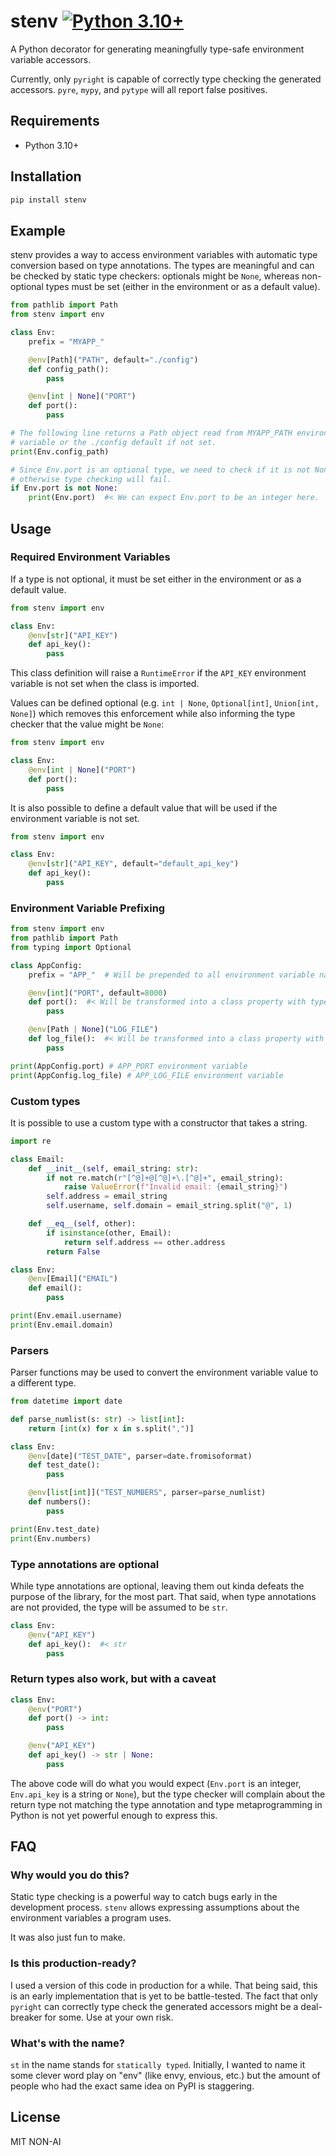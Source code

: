 # stenv [![Python 3.10+](https://img.shields.io/badge/python-3.10+-blue.svg)](https://www.python.org/downloads/)

A Python decorator for generating meaningfully type-safe environment variable accessors.

Currently, only `pyright` is capable of correctly type checking the generated accessors. `pyre`,
`mypy`, and `pytype` will all report false positives.

## Requirements

- Python 3.10+

## Installation

```bash
pip install stenv
```

## Example

stenv provides a way to access environment variables with automatic type conversion based on
type annotations. The types are meaningful and can be checked by static type checkers: optionals
might be `None`, whereas non-optional types must be set (either in the environment or as a default
value).

```python
from pathlib import Path
from stenv import env

class Env:
    prefix = "MYAPP_"

    @env[Path]("PATH", default="./config")
    def config_path():
        pass

    @env[int | None]("PORT")
    def port():
        pass

# The following line returns a Path object read from MYAPP_PATH environment
# variable or the ./config default if not set.
print(Env.config_path)

# Since Env.port is an optional type, we need to check if it is not None,
# otherwise type checking will fail.
if Env.port is not None:
    print(Env.port)  #< We can expect Env.port to be an integer here.
```

## Usage

### Required Environment Variables

If a type is not optional, it must be set either in the environment or as a default value.

```python
from stenv import env

class Env:
    @env[str]("API_KEY")
    def api_key():
        pass
```

This class definition will raise a `RuntimeError` if the `API_KEY` environment variable is not set
when the class is imported.

Values can be defined optional (e.g. `int | None`, `Optional[int]`, `Union[int, None]`) which
removes this enforcement while also informing the type checker that the value might be `None`:

```python
from stenv import env

class Env:
    @env[int | None]("PORT")
    def port():
        pass
```

It is also possible to define a default value that will be used if the environment variable is not
set.

```python
from stenv import env

class Env:
    @env[str]("API_KEY", default="default_api_key")
    def api_key():
        pass
```

### Environment Variable Prefixing

```python
from stenv import env
from pathlib import Path
from typing import Optional

class AppConfig:
    prefix = "APP_"  # Will be prepended to all environment variable names.

    @env[int]("PORT", default=8000)
    def port():  #< Will be transformed into a class property with type int.
        pass

    @env[Path | None]("LOG_FILE")
    def log_file():  #< Will be transformed into a class property with type Path | None.
        pass

print(AppConfig.port) # APP_PORT environment variable
print(AppConfig.log_file) # APP_LOG_FILE environment variable
```

### Custom types

It is possible to use a custom type with a constructor that takes a string.

```python
import re

class Email:
    def __init__(self, email_string: str):
        if not re.match(r"[^@]+@[^@]+\.[^@]+", email_string):
            raise ValueError(f"Invalid email: {email_string}")
        self.address = email_string
        self.username, self.domain = email_string.split("@", 1)

    def __eq__(self, other):
        if isinstance(other, Email):
            return self.address == other.address
        return False

class Env:
    @env[Email]("EMAIL")
    def email():
        pass

print(Env.email.username)
print(Env.email.domain)
```

### Parsers

Parser functions may be used to convert the environment variable value to a different type.

```python
from datetime import date

def parse_numlist(s: str) -> list[int]:
    return [int(x) for x in s.split(",")]

class Env:
    @env[date]("TEST_DATE", parser=date.fromisoformat)
    def test_date():
        pass

    @env[list[int]]("TEST_NUMBERS", parser=parse_numlist)
    def numbers():
        pass

print(Env.test_date)
print(Env.numbers)
```

### Type annotations are optional

While type annotations are optional, leaving them out kinda defeats the purpose of the library,
for the most part. That said, when type annotations are not provided, the type will be assumed to
be `str`.

```python
class Env:
    @env("API_KEY")
    def api_key():  #< str
        pass
```

### Return types also work, but with a caveat

```python
class Env:
    @env("PORT")
    def port() -> int:
        pass

    @env("API_KEY")
    def api_key() -> str | None:
        pass
```

The above code will do what you would expect (`Env.port` is an integer, `Env.api_key` is a string or
`None`), but the type checker will complain about the return type not matching the type annotation
and type metaprogramming in Python is not yet powerful enough to express this.

## FAQ

### Why would you do this?

Static type checking is a powerful way to catch bugs early in the development process. `stenv`
allows expressing assumptions about the environment variables a program uses.

It was also just fun to make.

### Is this production-ready?

I used a version of this code in production for a while. That being said, this is an early
implementation that is yet to be battle-tested. The fact that only `pyright` can correctly type
check the generated accessors might be a deal-breaker for some. Use at your own risk.

### What's with the name?

`st` in the name stands for `statically typed`. Initially, I wanted to name it some clever word play
on "env" (like envy, envious, etc.) but the amount of people who had the exact same idea on PyPI is
staggering.

## License

MIT NON-AI
